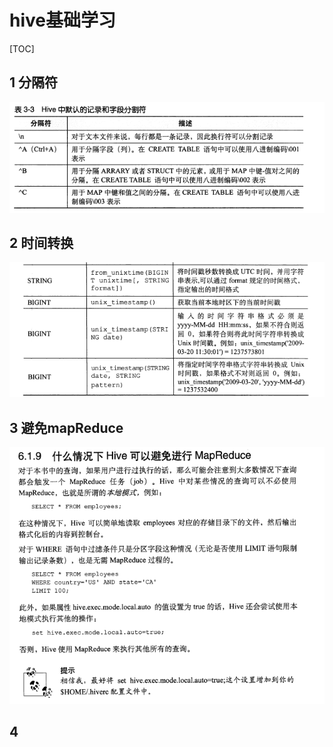 # hive基础学习

[TOC]

## 1 分隔符

![1566797257085](../picture/1566797257085.png)

## 2 时间转换

![1567475616646](../picture/1567475616646.png)

## 3 避免mapReduce

![1567475738522](../picture/1567475738522.png)

## 4 